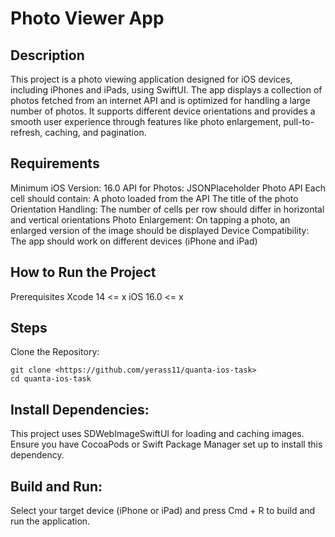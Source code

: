 # Photo Viewer App

## Description

This project is a photo viewing application designed for iOS devices, including iPhones and iPads, using SwiftUI. The app displays a collection of photos fetched from an internet API and is optimized for handling a large number of photos. It supports different device orientations and provides a smooth user experience through features like photo enlargement, pull-to-refresh, caching, and pagination.

## Requirements

Minimum iOS Version: 16.0
API for Photos: JSONPlaceholder Photo API
Each cell should contain:
A photo loaded from the API
The title of the photo
Orientation Handling:
The number of cells per row should differ in horizontal and vertical orientations
Photo Enlargement:
On tapping a photo, an enlarged version of the image should be displayed
Device Compatibility:
The app should work on different devices (iPhone and iPad)

## How to Run the Project

Prerequisites
Xcode 14 <= x
iOS 16.0 <= x

## Steps
Clone the Repository:
```
git clone <https://github.com/yerass11/quanta-ios-task>
cd quanta-ios-task
```

## Install Dependencies:

This project uses SDWebImageSwiftUI for loading and caching images. Ensure you have CocoaPods or Swift Package Manager set up to install this dependency.

## Build and Run:

Select your target device (iPhone or iPad) and press Cmd + R to build and run the application.
